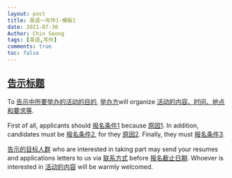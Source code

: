 ```yaml
---
layout: post
title: 英语一写作1-模板1
date: 2021-07-30
Author: Chin Seong
tags: [英语,写作]
comments: true
toc: false
---
```




## <u>告示标题</u>

To <u>告示中所要举办的活动的目的</u>, <u>举办方</u>will organize <u>活动的内容、时间、地点和要求等</u>.

First of all, applicants should <u>报名条件1</u> because <u>原因1</u>. In addition, candidates must be <u>报名条件2</u>, for they <u>原因2</u>. Finally, they must <u>报名条件3</u>.

<u>告示的目标人群</u> who are interested in taking part may send your resumes and applications letters to us via <u>联系方式</u> before <u>报名截止日期</u>. Whoever is interested in <u>活动的内容</u> will be warmly welcomed.

<!-- more -->









